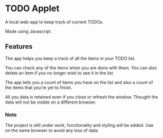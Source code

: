 # TODO Applet

A local web-app to keep track of current TODOs. 

Made using Javascript.

## Features

The app helps you keep a track of all the items in your TODO list.

You can check any of the items when you are done with them.
You can also delete an item if you no longer wish to see it in the list. 

The app tells you a count of items you have on the list and also a count of the items that you're yet to finish.

All you data is retained even if you close or refresh the window. Thought the data will not be visible on a different browser.

### Note
The project is still under work, functionality and styling will be added.
Use on the same browser to avoid any loss of data.
